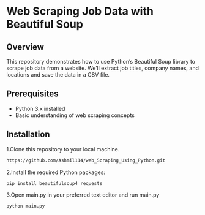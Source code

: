 # Web Scraping Job Data with Beautiful Soup
## Overview
This repository demonstrates how to use Python’s Beautiful Soup library to scrape job data from a website. We’ll extract job titles, company names, and locations and save the data in a CSV file.

## Prerequisites
- Python 3.x installed
- Basic understanding of web scraping concepts

## Installation
1.Clone this repository to your local machine.
```bash
https://github.com/Ashmil114/web_Scraping_Using_Python.git
```

2.Install the required Python packages:

```bash
pip install beautifulsoup4 requests 
```
3.Open main.py in your preferred text editor and run main.py
```bash
python main.py
```


